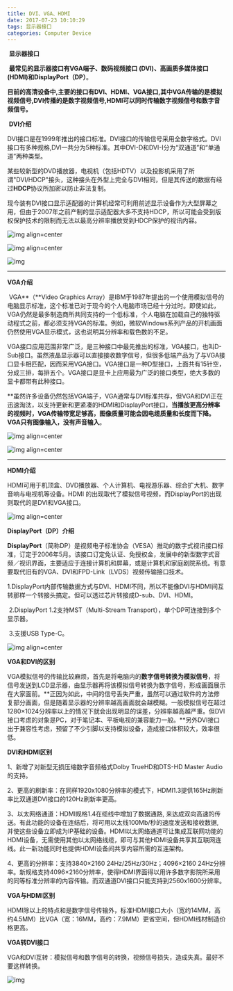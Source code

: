 ```yaml
---
title: DVI、VGA、HDMI
date: 2017-07-23 10:10:29
tags: 显示器接口
categories: Computer Device
---
```


​	**显示器接口**

​	**最常见的显示器接口有VGA端子、数码视频接口 (DVI)、高画质多媒体接口(HDMI)和DisplayPort（DP）**。

<!--more-->

​	**目前的高清设备中,主要的接口有DVI、HDMI、VGA接口,其中VGA传输的是模拟视频信号,DVI传播的是数字视频信号,HDMI可以同时传输数字视频信号和数字音频信号。**

​	**DVI介绍**

​	DVI接口是在1999年推出的接口标准。DVI接口的传输信号采用全数字格式。DVI接口有多种规格,DVI一共分为5种标准。其中DVI-D和DVI-I分为“双通道”和“单通道”两种类型。

​	某些较新型的DVD播放器，电视机（包括HDTV）以及投影机采用了所谓"DVI/HDCP"接头，这种接头在外型上完全与DVI相同，但是其传送的数据有经过**HDCP**协议所加密以防止非法复制。

​	现今装有DVI接口显示适配器的计算机经常可利用前述显示设备作为大型屏幕之用，但由于2007年之前产制的显示适配器大多不支持HDCP，所以可能会受到版权保护技术的限制而无法以最高分辨率播放受到HDCP保护的视讯内容。

![img align=center](http://hiphotos.baidu.com/exp/pic/item/8367d1fc1e178a8273dd523df403738da877e80f.jpg )

![img align=center](https://img20.360buyimg.com/vc/jfs/t5812/44/1574591949/238304/a0eb5da9/5927cfa5Na1335ae0.jpg)

![img](https://img20.360buyimg.com/vc/jfs/t5992/316/406492071/316550/4813525f/5927cfa6N5dce1835.jpg)

***

**VGA介绍**

​	VGA**（**Video Graphics Array）是IBM于1987年提出的一个使用模拟信号的电脑显示标准，这个标准已对于现今的个人电脑市场已经十分过时。即使如此，VGA仍然是最多制造商所共同支持的一个低标准，个人电脑在加载自己的独特驱动程式之前，都必须支持VGA的标准。例如，微软Windows系列产品的开机画面仍然使用VGA显示模式，这也说明其分辨率和载色数的不足。

​	VGA接口应用范围非常广泛，是三种接口中最先推出的标准，VGA接口，也叫D-Sub接口。虽然液晶显示器可以直接接收数字信号，但很多低端产品为了与VGA接口显卡相匹配，因而采用VGA接口。VGA接口是一种D型接口，上面共有15针空，分成三排，每排五个。VGA接口是显卡上应用最为广泛的接口类型，绝大多数的显卡都带有此种接口。

​	**虽然许多设备仍然包括VGA端子，VGA通常与DVI标准共存，但VGA和DVI正在迅速淘汰，以支持更新和更紧凑的HDMI和DisplayPort接口，**当播放更高分辨率的视频时，VGA传输带宽足够高，图像质量可能会因电缆质量和长度而下降。VGA只有图像输入，没有声音输入**。

![img align=center](https://img20.360buyimg.com/vc/jfs/t2806/334/1737123184/88032/76d5e915/5747fef5N1ed7bccc.jpg)

![img align=center](https://img20.360buyimg.com/vc/jfs/t2926/179/15369873/181961/94a3ccfd/5747fef4N7504f378.jpg)

***

**HDMI介绍**

​	HDMI可用于机顶盒、DVD播放器、个人计算机、电视游乐器、综合扩大机、数字音响与电视机等设备。HDMI 的出现取代了模拟信号视频，而DisplayPort的出现则取代的是DVI和VGA接口。



![img align=center](https://img20.360buyimg.com/vc/jfs/t4057/113/415929579/911157/ddcc1ae0/584e3c57Nf00e81cf.jpg)

**DisplayPort（DP）介绍**

​	**DisplayPort**（简称DP）是视频电子标准协会（VESA）推动的数字式视讯接口标准，订定于2006年5月。该接口订定免认证、免授权金，发展中的新型数字式音频／视讯界面，主要适应于连接计算机和屏幕，或是计算机和家庭剧院系统。有意要取代旧有的VGA、DVI和FPD-Link（LVDS）视频传输接口技术。

​	1.DisplayPort内部传输数据方式与DVI、HDMI不同，所以不能像DVI与HDMI间互转那样一个转接头搞定。但可以透过芯片转接成D-sub、DVI、HDMI。

​	2.DisplayPort 1.2支持MST（Multi-Stream Transport），单个DP可连接到多个显示器。

​	3.支援USB Type-C。

![img align=center](https://img20.360buyimg.com/vc/jfs/t2851/144/3970756909/111349/438d4a13/57a400b2N8d341ec7.jpg)

**VGA和DVI的区别**

​	  VGA模拟信号的传输比较麻烦，首先是将电脑内的**数字信号转换为模拟信号**，将信号发送到LCD显示器，由显示器再将该模拟信号转换为数字信号，形成画面展示在大家面前。**正因为如此，中间的信号丢失严重，虽然可以通过软件的方法修复部分画面，但是随着显示器的分辨率越高画面就会越模糊。一般模拟信号在超过1280×1024分辨率以上的情况下就会出现明显的误差，分辨率越高越严重。但DVI接口考虑的对象是PC，对于笔记本、平板电视的兼容能力一般。**另外DVI接口出于兼容性考虑，预留了不少引脚以支持模拟设备，造成接口体积较大，效率很低。

**DVI和HDMI区别**

1、新增了对新型无损压缩数字音频格式Dolby TrueHD和DTS-HD Master Audio的支持。

2、更高的刷新率：在同样1920x1080分辨率的模式下，HDMI1.3提供165Hz刷新率比双通道DVI接口的120Hz刷新率更高。

3、以太网络通道：HDMI规格1.4在缆线中增加了数据通路, 来达成双向高速的传送。有此功能的设备在连结后，将可用以太线100Mb/秒的速度发送和接收数据, 并使这些设备立即成为IP基础的设备。HDMI以太网络通道可让集成互联网功能的HDMI设备，无需使用其他以太网络线缆，即可与其他HDMI设备共享其互联网连线。此一新功能同时也提供HDMI设备间共享内容所需的互连架构。

4、更高的分辨率：支持3840×2160 24Hz/25Hz/30Hz；4096×2160 24Hz分辨率。新规格支持4096×2160分辨率，使得HDMI界面得以用许多数字影院所采用的同等标准分辨率的内容传输。而双通道DVI接口只能支持到2560x1600分辨率。

**VGA与HDMI区别**

HDMI除以上的特点和是数字信号传输外，标准HDMI接口大小（宽约14MM，高约4.5MM）比VGA（宽：16MM，高约：7.9MM）更省空间，但HDMI线材制造价格更高。

**VGA转DVI接口**

​	VGA和DVI互转：模拟信号和数字信号的转换，视频信号损失，造成失真。最好不要这样转换。

![img](https://img10.360buyimg.com//n0/g7/M02/10/15/rBEHZVDKgr8IAAAAAADOudtNauIAADQjgGJ46AAAM7R583.jpg)

